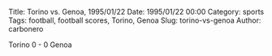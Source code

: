 Title: Torino vs. Genoa, 1995/01/22
Date: 1995/01/22 00:00
Category: sports
Tags: football, football scores, Torino, Genoa
Slug: torino-vs-genoa
Author: carbonero


Torino 0 - 0 Genoa
